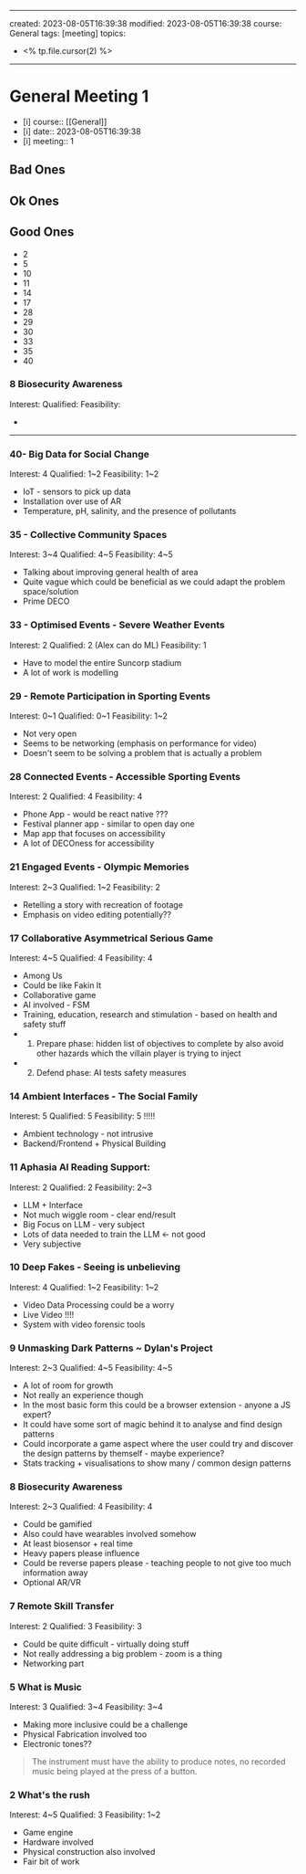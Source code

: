 
---
created: 2023-08-05T16:39:38
modified: 2023-08-05T16:39:38
course: General
tags: [meeting]
topics:
 - <% tp.file.cursor(2) %>
---
# General Meeting 1
- [i] course:: [[General]]
- [i] date:: 2023-08-05T16:39:38
- [i] meeting:: 1



## Bad Ones ##


## Ok Ones ##

## Good Ones ##
- 2 
- 5
- 10
- 11
- 14
- 17
- 28
- 29
- 30
- 33
- 35
- 40

### 8 Biosecurity Awareness
Interest: 
Qualified: 
Feasibility: 

- 
---
### 40- Big Data for Social Change
Interest: 4
Qualified: 1~2
Feasibility: 1~2

- IoT - sensors to pick up data 
- Installation over use of AR
- Temperature, pH, salinity, and the presence of pollutants

### 35 - Collective Community Spaces
Interest: 3~4
Qualified: 4~5
Feasibility: 4~5

- Talking about improving general health of area
- Quite vague which could be beneficial as we could adapt the problem space/solution
- Prime DECO

### 33 - Optimised Events - Severe Weather Events
Interest: 2
Qualified: 2 (Alex can do ML)
Feasibility: 1

- Have to model the entire Suncorp stadium
- A lot of work is modelling

### 29 - Remote Participation in Sporting Events
Interest: 0~1
Qualified: 0~1
Feasibility: 1~2

- Not very open
- Seems to be networking (emphasis on performance for video)
- Doesn't seem to be solving a problem that is actually a problem

### 28 Connected Events - Accessible Sporting Events
Interest: 2
Qualified: 4
Feasibility: 4

- Phone App - would be react native ???
- Festival planner app - similar to open day one
- Map app that focuses on accessibility
- A lot of DECOness for accessibility 

### 21 Engaged Events - Olympic Memories
Interest: 2~3
Qualified: 1~2
Feasibility: 2

- Retelling a story with recreation of footage
- Emphasis on video editing potentially??

### 17 Collaborative Asymmetrical Serious Game
Interest: 4~5
Qualified: 4
Feasibility: 4

- Among Us
- Could be like Fakin It
- Collaborative game
- AI involved - FSM
- Training, education, research and stimulation - based on health and safety stuff
- 1. Prepare phase: hidden list of objectives to complete by also avoid other hazards which the villain player is trying to inject
- 2. Defend phase: AI tests safety measures

### 14 Ambient Interfaces - The Social Family
Interest: 5
Qualified: 5
Feasibility: 5 !!!!!

- Ambient technology - not intrusive
- Backend/Frontend + Physical Building

### 11 Aphasia AI Reading Support:
Interest: 2
Qualified: 2
Feasibility: 2~3

- LLM + Interface
- Not much wiggle room - clear end/result
- Big Focus on LLM - very subject
- Lots of data needed to train the LLM <- not good
- Very subjective

### 10 Deep Fakes - Seeing is unbelieving
Interest: 4
Qualified: 1~2
Feasibility: 1~2

- Video Data Processing could be a worry
- Live Video !!!!
- System with video forensic tools

### 9 Unmasking Dark Patterns ~ Dylan's Project
Interest: 2~3
Qualified: 4~5
Feasibility: 4~5

- A lot of room for growth
- Not really an experience though
- In the most basic form this could be a browser extension - anyone a JS expert?
- It could have some sort of magic behind it to analyse and find design patterns
- Could incorporate a game aspect where the user could try and discover the design patterns by themself - maybe experience?
- Stats tracking + visualisations to show many / common design patterns

### 8 Biosecurity Awareness
Interest: 2~3
Qualified: 4
Feasibility: 4

- Could be gamified
- Also could have wearables involved somehow
- At least biosensor + real time
- Heavy papers please influence
- Could be reverse papers please - teaching people to not give too much information away
- Optional AR/VR

### 7 Remote Skill Transfer
Interest: 2
Qualified: 3
Feasibility: 3

- Could be quite difficult - virtually doing stuff
- Not really addressing a big problem - zoom is a thing
- Networking part 

### 5 What is Music
Interest: 3
Qualified: 3~4 
Feasibility: 3~4 

- Making more inclusive could be a challenge
- Physical Fabrication involved too
- Electronic tones??
> The instrument must have the ability to produce notes, no recorded music being played at the press of a button.
### 2 What's the rush
Interest: 4~5
Qualified: 3
Feasibility: 1~2

- Game engine
- Hardware involved
- Physical construction also involved
- Fair bit of work